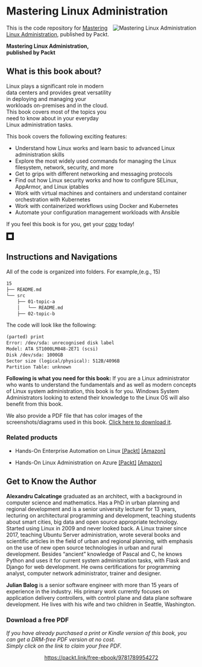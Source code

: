 


# Mastering Linux Administration

<a href="https://www.packtpub.com/product/mastering-linux-administration/9781789954272?utm_source=github&utm_medium=repository&utm_campaign=9781789954272"><img src="https://static.packt-cdn.com/products/9781789954272/cover/smaller" alt="Mastering Linux Administration" height="256px" align="right"></a>

This is the code repository for [Mastering Linux Administration](https://www.packtpub.com/product/mastering-linux-administration/9781789954272?utm_source=github&utm_medium=repository&utm_campaign=9781789954272), published by Packt.

**Mastering Linux Administration, published by Packt**

## What is this book about?
Linux plays a significant role in modern data centers and provides great versatility in deploying and managing your workloads on-premises and in the cloud. This book covers most of the topics you need to know about in your everyday Linux administration tasks. 

This book covers the following exciting features:
* Understand how Linux works and learn basic to advanced Linux administration skills
* Explore the most widely used commands for managing the Linux filesystem, network, security, and more
* Get to grips with different networking and messaging protocols
* Find out how Linux security works and how to configure SELinux, AppArmor, and Linux iptables
* Work with virtual machines and containers and understand container orchestration with Kubernetes
* Work with containerized workflows using Docker and Kubernetes
* Automate your configuration management workloads with Ansible

If you feel this book is for you, get your [copy](https://www.amazon.com/dp/1789954274) today!

<a href="https://www.packtpub.com/?utm_source=github&utm_medium=banner&utm_campaign=GitHubBanner"><img src="https://raw.githubusercontent.com/PacktPublishing/GitHub/master/GitHub.png" 
alt="https://www.packtpub.com/" border="5" /></a>

## Instructions and Navigations
All of the code is organized into folders. For example,(e.g., 15) 
```
15
├── README.md
└── src
    ├── 01-topic-a
    │   └── README.md
    ├── 02-topic-b
```

The code will look like the following:
```
(parted) print
Error: /dev/sda: unrecognised disk label
Model: ATA ST1000LM048-2E71 (scsi)
Disk /dev/sda: 1000GB
Sector size (logical/physical): 512B/4096B
Partition Table: unknown
```

**Following is what you need for this book:**
If you are a Linux administrator who wants to understand the fundamentals and as well as modern concepts of Linux system administration, this book is for you. Windows System Administrators looking to extend their knowledge to the Linux OS will also benefit from this book.


We also provide a PDF file that has color images of the screenshots/diagrams used in this book. [Click here to download it](http://www.packtpub.com/sites/default/files/downloads/9781789954272_ColorImages.pdf).

### Related products
* Hands-On Enterprise Automation on Linux [[Packt]](https://www.packtpub.com/product/hands-on-enterprise-automation-on-linux/9781789131611?utm_source=github&utm_medium=repository&utm_campaign=9781789131611) [[Amazon]](https://www.amazon.com/dp/1789131618)

* Hands-On Linux Administration on Azure [[Packt]](https://www.packtpub.com/product/hands-on-linux-administration-on-azure/9781789130966?utm_source=github&utm_medium=repository&utm_campaign=9781789130966) [[Amazon]](https://www.amazon.com/dp/1839215526)

## Get to Know the Author
**Alexandru Calcatinge**
graduated as an architect, with a background in computer science and mathematics. Has a PhD in urban planning and regional development and is a senior university lecturer for 13 years, lecturing on architectural programming and development, teaching students about smart cities, big data and open source appropriate technology. Started using Linux in 2009 and never looked back. A Linux trainer since 2017, teaching Ubuntu Server administration, wrote several books and scientific articles in the field of urban and regional planning, with emphasis on the use of new open source technologies in urban and rural development. Besides “ancient” knowledge of Pascal and C, he knows Python and uses it for current system administration tasks, with Flask and Django for web development. He owns certifications for programming analyst, computer network administrator, trainer and designer.

**Julian Balog**
is a senior software engineer with more than 15 years of experience in the industry. His primary work currently focuses on application delivery controllers, with control plane and data plane software development. He lives with his wife and two children in Seattle, Washington.

### Download a free PDF

 <i>If you have already purchased a print or Kindle version of this book, you can get a DRM-free PDF version at no cost.<br>Simply click on the link to claim your free PDF.</i>
<p align="center"> <a href="https://packt.link/free-ebook/9781789954272">https://packt.link/free-ebook/9781789954272 </a> </p>